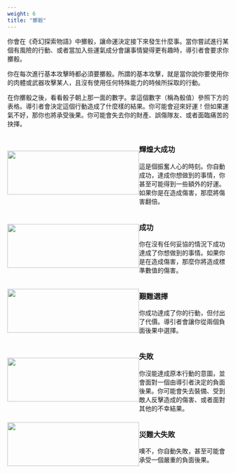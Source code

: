 ```yaml
---
weight: 6
title: "擲骰"
---
```


你會在《奇幻探索物語》中擲骰，讓命運決定接下來發生什麼事。當你嘗試進行某個有風險的行動、或者當加入些運氣成分會讓事情變得更有趣時，導引者會要求你擲骰。

你在每次進行基本攻擊時都必須要擲骰。所謂的基本攻擊，就是當你說你要使用你的肉體或武器攻擊某人，且沒有使用任何特殊能力的時候所採取的行動。

在你擲骰之後，看看骰子朝上那一面的數字。拿這個數字（稱為骰值）參照下方的表格。導引者會決定這個行動造成了什麼樣的結果。你可能會迎來好運！但如果運氣不好，那你也將承受後果。你可能會失去你的財產、誤傷隊友、或者面臨痛苦的抉擇。

<div style="display:flex;align-items:center;">
	<img src="../img65-1.jpg" style="width:300px;height:100px;" />
	<div>

### 輝煌大成功
這是個振奮人心的時刻。你自動成功，達成你想做到的事情，你甚至可能得到一些額外的好運。如果你是在造成傷害，那麼將傷害翻倍。
	</div>
</div>
<div style="display:flex;align-items:center;">
	<img src="../img65-2.jpg" style="width:300px;height:100px;"/>
	<div>
		
### 成功
你在沒有任何妥協的情況下成功達成了你想做到的事情。如果你是在造成傷害，那麼你將造成標準數值的傷害。
	</div>
</div>
<div style="display:flex;align-items:center;">
	<img src="../img65-3.jpg" style="width:300px;height:100px;"/>
	<div>
		
### 艱難選擇
你成功達成了你的行動，但付出了代價。導引者會讓你從兩個負面後果中選擇。
	</div>
</div>
<div style="display:flex;align-items:center;">
	<img src="../img65-4.jpg" style="width:300px;height:100px;"/>
	<div>
		
### 失敗
你沒能達成原本行動的意圖，並會面對一個由導引者決定的負面後果。你可能會失去裝備、受到敵人反擊造成的傷害、或者面對其他的不幸結果。
	</div>
</div>
<div style="display:flex;align-items:center;">
	<img src="../img65-5.jpg" style="width:300px;height:100px;"/>
	<div>
		
### 災難大失敗
噢不，你自動失敗，甚至可能會承受一個嚴重的負面後果。
	</div>
</div>